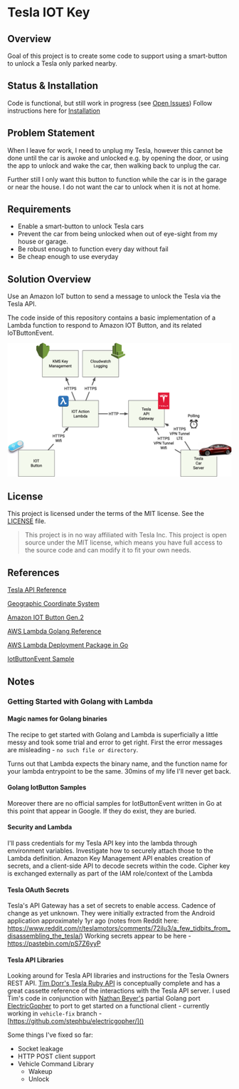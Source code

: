 # Tesla IOT Key

## Overview
Goal of this project is to create some code to support 
using a smart-button to unlock a Tesla only parked nearby.

## Status & Installation
Code is functional, but still work in progress (see [Open Issues](https://github.com/stephbu/teslaiotkey/issues))
Follow instructions here for [Installation](https://github.com/stephbu/teslaiotkey/blob/master/INSTALLATION.md)

## Problem Statement
When I leave for work, I need to unplug my Tesla,
however this cannot be done until the car is awoke and unlocked e.g.
by opening the door, or using the app to unlock and wake the car, 
then walking back to unplug the car.

Further still I only want this button to function while the 
car is in the garage or near the house.  I do not want the 
car to unlock when it is not at home.

## Requirements
- Enable a smart-button to unlock Tesla cars
- Prevent the car from being unlocked when out of eye-sight from my house or garage.
- Be robust enough to function every day without fail
- Be cheap enough to use everyday

## Solution Overview
Use an Amazon IoT button to send a message 
to unlock the Tesla via the Tesla API.

The code inside of this repository contains a basic implementation
of a Lambda function to respond to Amazon IOT Button, and its related 
IoTButtonEvent.

![architecture](src/assets/TeslaIotKeyArchitecture.png)

## License

This project is licensed under the terms of the MIT license. See the [LICENSE](LICENSE) file.

> This project is in no way affiliated with Tesla Inc. This project is open source under the MIT license, which means you have full access to the source code and can modify it to fit your own needs.

## References
[Tesla API Reference](https://tesla-api.timdorr.com)

[Geographic Coordinate System](https://en.wikipedia.org/wiki/Geographic_coordinate_system)

[Amazon IOT Button Gen.2](https://www.amazon.com/AWS-IoT-Button-2nd-Generation/dp/B01KW6YCIM)

[AWS Lambda Golang Reference](https://docs.aws.amazon.com/lambda/latest/dg/go-programming-model.html)

[AWS Lambda Deployment Package in Go](https://docs.aws.amazon.com/lambda/latest/dg/lambda-go-how-to-create-deployment-package.html)

[IotButtonEvent Sample](https://muzigram.muzigen.net/2018/06/iotbutton-go-firebase-golang-lambda.html)

## Notes
### Getting Started with Golang with Lambda

#### Magic names for Golang binaries
The recipe to get started with Golang and Lambda is superficially a little messy and took some trial and error to get right.
First the error messages are misleading - ```no such file or directory```.

Turns out that Lambda expects the binary name, and the function name 
for your lambda entrypoint to be the same.  30mins of my
life I'll never get back.

#### Golang IotButton Samples
Moreover there are no official samples for IotButtonEvent written in Go at this point that appear in Google.
If they do exist, they are buried.

#### Security and Lambda
I'll pass credentials for my Tesla API key into the lambda through environment variables. Investigate how to securely attach those to the Lambda definition.
Amazon Key Management API enables creation of secrets, and a client-side API to decode secrets within the code.  Cipher key is exchanged externally as part of the
IAM role/context of the Lambda

#### Tesla OAuth Secrets
Tesla's API Gateway has a set of secrets to enable access.  Cadence of change as yet unknown. They were initially extracted from the 
Android application approximately 1yr ago  (notes from Reddit here: https://www.reddit.com/r/teslamotors/comments/72ilu3/a_few_tidbits_from_disassembling_the_tesla/)
Working secrets appear to be here - https://pastebin.com/pS7Z6yyP

#### Tesla API Libraries
Looking around for Tesla API libraries and instructions for the Tesla Owners REST API. [Tim Dorr's Tesla Ruby API](https://github.com/timdorr/tesla-api) is conceptually complete
and has a great cassette reference of the interactions with the Tesla API server.  I used Tim's code in conjunction with [Nathan Beyer's](https://nbeyer.io) partial Golang port [ElectricGopher](https://github.com/nbeyer/electricgopher) to 
port to get started on a functional client - currently working in ```vehicle-fix``` branch - [https://github.com/stephbu/electricgopher/]()

Some things I've fixed so far: 
- Socket leakage 
- HTTP POST client support
- Vehicle Command Library
     - Wakeup
     - Unlock

